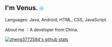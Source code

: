 ## I'm Venus. <img src="https://github.com/zheng3772584/zheng3772584/blob/master/images/HI.png" width = "3%" height = "3%" alt="hi" align=center />

Languages: Java, Android, HTML, CSS, JavaScript.

About me ：A developer from China.

<!--[![zheng3772584's github stats](https://github-readme-stats.vercel.app/api?username=zheng3772584&show_icons=true&theme=radical)](https://github.com/zheng3772584)-->
[![zheng3772584's github stats](https://github-readme-stats.vercel.app/api?username=zheng3772584&show_icons=true&theme=radical)](https://github.com/zheng3772584)
